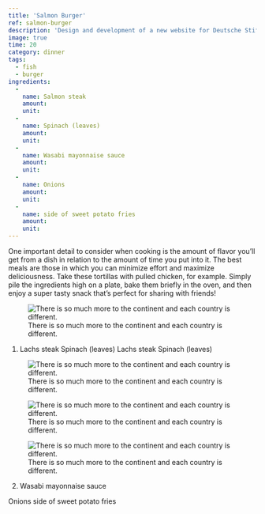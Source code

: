 ```yaml
---
title: 'Salmon Burger'
ref: salmon-burger
description: 'Design and development of a new website for Deutsche Stiftung UWC. Work in progress.'
image: true
time: 20
category: dinner
tags:
  - fish
  - burger
ingredients:
  -
    name: Salmon steak
    amount:
    unit:
  -
    name: Spinach (leaves)
    amount:
    unit:
  -
    name: Wasabi mayonnaise sauce
    amount:
    unit:
  -
    name: Onions
    amount:
    unit:
  -
    name: side of sweet potato fries
    amount:
    unit:
---
```


One important detail to consider when cooking is the amount of flavor you’ll get from a dish in relation to the amount of time you put into it. The best meals are those in which you can minimize effort and maximize deliciousness. Take these tortillas with pulled chicken, for example. Simply pile the ingredients high on a plate, bake them briefly in the oven, and then enjoy a super tasty snack that’s perfect for sharing with friends!

<figure>
  <img
	srcset="{{ site.assets }}{{ site.images }}main-large.jpg 2000w, {{ site.assets }}{{ site.images }}main.jpg 1000w, {{ site.assets }}{{ site.images }}main-small.jpg 500w"
  sizes="(min-width: 769px): 25vw, calc(100vw - 4rem)"
	src="{{ site.assets }}{{ site.images }}main.jpg"
	alt="There is so much more to the continent and each country is different.">
  <figcaption>There is so much more to the continent and each country is different.</figcaption>
</figure>

1. Lachs steak
  Spinach (leaves) Lachs steak Spinach (leaves)

<div class="gallery gallery-3">
  <figure class="gallery-item">
    <img
  	srcset="{{ site.assets }}{{ site.images }}introducing-physalis-large.jpg 2000w, {{ site.assets }}{{ site.images }}introducing-physalis.jpg 1000w, {{ site.assets }}{{ site.images }}introducing-physalis-small.jpg 500w"
    sizes="(min-width: 769px): 25vw, calc(100vw - 4rem)"
  	src="{{ site.assets }}{{ site.images }}introducing-physalis.jpg"
  	alt="There is so much more to the continent and each country is different.">
    <figcaption>There is so much more to the continent and each country is different.</figcaption>
  </figure>
  <figure class="gallery-item">
    <img
  	srcset="{{ site.assets }}{{ site.images }}introducing-physalis-large.jpg 2000w, {{ site.assets }}{{ site.images }}introducing-physalis.jpg 1000w, {{ site.assets }}{{ site.images }}introducing-physalis-small.jpg 500w"
    sizes="(min-width: 769px): 25vw, calc(100vw - 4rem)"
  	src="{{ site.assets }}{{ site.images }}introducing-physalis.jpg"
  	alt="There is so much more to the continent and each country is different.">
    <figcaption>There is so much more to the continent and each country is different.</figcaption>
  </figure>
  <figure class="gallery-item">
    <img
    srcset="{{ site.assets }}{{ site.images }}introducing-physalis-large.jpg 2000w, {{ site.assets }}{{ site.images }}introducing-physalis.jpg 1000w, {{ site.assets }}{{ site.images }}introducing-physalis-small.jpg 500w"
    sizes="(min-width: 769px): 25vw, calc(100vw - 4rem)"
    src="{{ site.assets }}{{ site.images }}introducing-physalis.jpg"
    alt="There is so much more to the continent and each country is different.">
    <figcaption>There is so much more to the continent and each country is different.</figcaption>
  </figure>
</div>

2. Wasabi mayonnaise sauce

Onions
side of sweet potato fries
